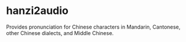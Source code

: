 # hanzi2audio

Provides pronunciation for Chinese characters in Mandarin, Cantonese, other Chinese dialects, and Middle Chinese.
